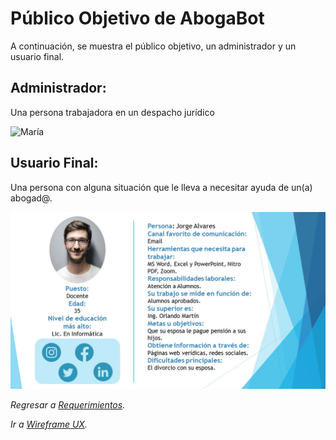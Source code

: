 # Público Objetivo de AbogaBot

A continuación, se muestra el público objetivo, un administrador y un usuario final.

## Administrador:
Una persona trabajadora en un despacho jurídico

![María](https://github.com/OscarTinajero117/MisionFrontEnd/blob/main/01%20-%20INTRO/practicas/PracticaRealizada/2.PublicoObjetivo/img/Mar%C3%ADa.jpg)

## Usuario Final:
Una persona con alguna situación que le lleva a necesitar ayuda de un(a) abogad@.

![Jorge](https://github.com/OscarTinajero117/MisionFrontEnd/blob/main/01%20-%20INTRO/practicas/PracticaRealizada/2.PublicoObjetivo/img/Jorge.jpg)


*Regresar a [Requerimientos](https://github.com/OscarTinajero117/MisionFrontEnd/tree/main/01%20-%20INTRO/practicas/PracticaRealizada/1.Requerimientos).*

*Ir a [Wireframe UX](https://github.com/OscarTinajero117/MisionFrontEnd/tree/main/01%20-%20INTRO/practicas/PracticaRealizada/3.WireframeUX).*

